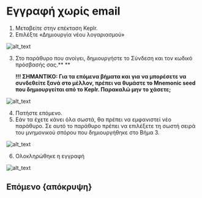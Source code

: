 <!--
     παραγγελία: 10
-->

# Εγγραφή χωρίς email



1. Μεταβείτε στην επέκταση Keplr.
2. Επιλέξτε «Δημιουργία νέου λογαριασμού»

![alt_text](./images/noEmail/1.png "image_tooltip")

3. Στο παράθυρο που ανοίγει, δημιουργήστε το Σύνδεση και τον κωδικό πρόσβασής σας.** **

    **!!! ΣΗΜΑΝΤΙΚΟ: Για τα επόμενα βήματα και για να μπορέσετε να συνδεθείτε ξανά στο μέλλον, πρέπει να θυμάστε το Mnemonic seed που δημιουργείται από το Keplr. Παρακαλώ μην το χάσετε;**

![alt_text](./images/noEmail/2.png "image_tooltip")


4. Πατήστε επόμενο.
5. Εάν τα έχετε κάνει όλα σωστά, θα πρέπει να εμφανιστεί νέο παράθυρο. Σε αυτό το παράθυρο πρέπει να επιλέξετε τη σωστή σειρά του μνημονικού σπόρου που δημιουργήθηκε στο Βήμα 3.

![alt_text](./images/noEmail/3.png "image_tooltip")

6. Ολοκληρώθηκε η εγγραφή

![alt_text](./images/keplr/3.png "image_tooltip")

## Επόμενο {απόκρυψη}
